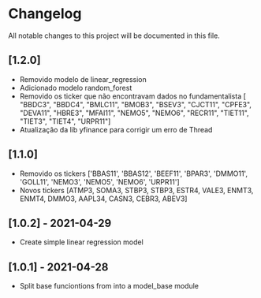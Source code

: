 # Changelog
All notable changes to this project will be documented in this file.

## [1.2.0]
* Removido modelo de linear_regression
* Adicionado modelo random_forest
* Removido os ticker que não encontravam dados no fundamentalista [
    "BBDC3", "BBDC4", "BMLC11", "BMOB3", "BSEV3", "CJCT11", "CPFE3",
    "DEVA11", "HBRE3", "MFAI11", "NEMO5", "NEMO6", "RECR11", "TIET11",
    "TIET3", "TIET4", "URPR11"]
* Atualização da lib yfinance para corrigir um erro de Thread

## [1.1.0]
* Removido os tickers ['BBAS11', 'BBAS12', 'BEEF11', 'BPAR3', 'DMMO11', 'GOLL11', 'NEMO3', 'NEMO5', 'NEMO6', 'URPR11']
* Novos tickers [ATMP3, SOMA3, STBP3, STBP3, ESTR4, VALE3, ENMT3, ENMT4, DMMO3, AAPL34, CASN3, CEBR3, ABEV3]

## [1.0.2] - 2021-04-29
* Create simple linear regression model

## [1.0.1] - 2021-04-28
* Split base funciontions from into a model_base module